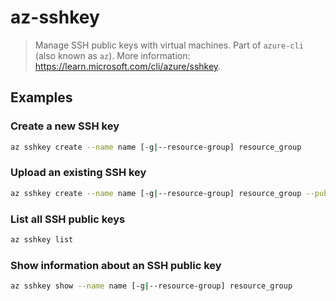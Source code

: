 # az-sshkey

> Manage SSH public keys with virtual machines. Part of `azure-cli` (also known as `az`). More information: <https://learn.microsoft.com/cli/azure/sshkey>.

## Examples

### Create a new SSH key

```bash
az sshkey create --name name [-g|--resource-group] resource_group
```

### Upload an existing SSH key

```bash
az sshkey create --name name [-g|--resource-group] resource_group --public-key "@path/to/key.pub"
```

### List all SSH public keys

```bash
az sshkey list
```

### Show information about an SSH public key

```bash
az sshkey show --name name [-g|--resource-group] resource_group
```
